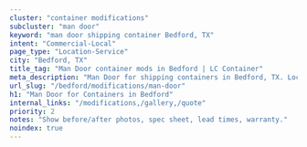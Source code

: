 ```yaml
---
cluster: "container modifications"
subcluster: "man door"
keyword: "man door shipping container Bedford, TX"
intent: "Commercial-Local"
page_type: "Location-Service"
city: "Bedford, TX"
title_tag: "Man Door container mods in Bedford | LC Container"
meta_description: "Man Door for shipping containers in Bedford, TX. Local fabrication & pro install. LC Container — Since 2003. Get a quote."
url_slug: "/bedford/modifications/man-door"
h1: "Man Door for Containers in Bedford"
internal_links: "/modifications,/gallery,/quote"
priority: 2
notes: "Show before/after photos, spec sheet, lead times, warranty."
noindex: true
---
```


<!-- TODO: Add unique city/inventory copy, images, and internal links here. -->
